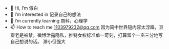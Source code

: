 - 👋 Hi, I’m 傲白
- 👀 I’m interested in 记录自己的想法
- 🌱 I’m currently learning 商科，心理学
- 📫 How to reach me 1103979232@qq.com
因为简中世界短内容太浮躁，豆瓣老是被禁，微博泄露隐私，推特女权标准单一苛刻，打算留个一亩三分地写自己想说的话。
渺小但强大
